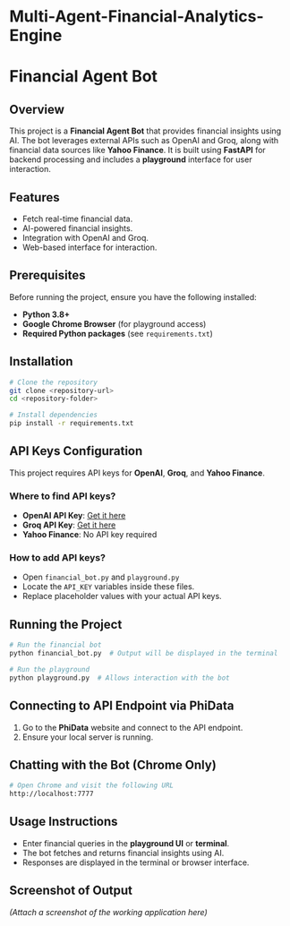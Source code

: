 # Multi-Agent-Financial-Analytics-Engine

# Financial Agent Bot

## Overview
This project is a **Financial Agent Bot** that provides financial insights using AI. The bot leverages external APIs such as OpenAI and Groq, along with financial data sources like **Yahoo Finance**. It is built using **FastAPI** for backend processing and includes a **playground** interface for user interaction.

## Features
- Fetch real-time financial data.
- AI-powered financial insights.
- Integration with OpenAI and Groq.
- Web-based interface for interaction.

## Prerequisites
Before running the project, ensure you have the following installed:
- **Python 3.8+**
- **Google Chrome Browser** (for playground access)
- **Required Python packages** (see `requirements.txt`)

## Installation
```sh
# Clone the repository
git clone <repository-url>
cd <repository-folder>

# Install dependencies
pip install -r requirements.txt
```

## API Keys Configuration
This project requires API keys for **OpenAI**, **Groq**, and **Yahoo Finance**.

### Where to find API keys?
- **OpenAI API Key**: [Get it here](https://platform.openai.com/signup)
- **Groq API Key**: [Get it here](https://groq.com/)
- **Yahoo Finance**: No API key required

### How to add API keys?
- Open `financial_bot.py` and `playground.py`
- Locate the `API_KEY` variables inside these files.
- Replace placeholder values with your actual API keys.

## Running the Project
```sh
# Run the financial bot
python financial_bot.py  # Output will be displayed in the terminal

# Run the playground
python playground.py  # Allows interaction with the bot
```

## Connecting to API Endpoint via PhiData
1. Go to the **PhiData** website and connect to the API endpoint.
2. Ensure your local server is running.

## Chatting with the Bot (Chrome Only)
```sh
# Open Chrome and visit the following URL
http://localhost:7777
```

## Usage Instructions
- Enter financial queries in the **playground UI** or **terminal**.
- The bot fetches and returns financial insights using AI.
- Responses are displayed in the terminal or browser interface.

## Screenshot of Output
_(Attach a screenshot of the working application here)_

